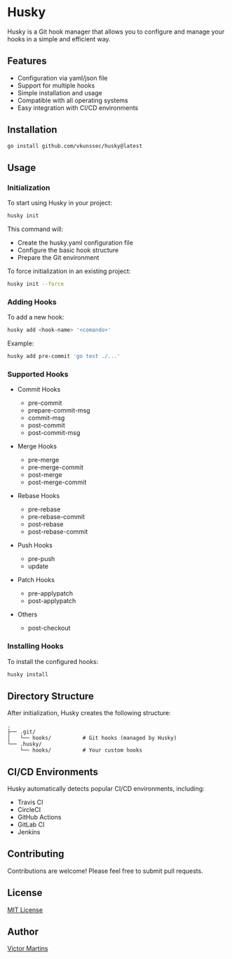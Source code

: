 # Husky

Husky is a Git hook manager that allows you to configure and manage your hooks in a simple and efficient way.

## Features

- Configuration via yaml/json file
- Support for multiple hooks
- Simple installation and usage
- Compatible with all operating systems
- Easy integration with CI/CD environments

## Installation

```bash
go install github.com/vkunssec/husky@latest
```

## Usage

### Initialization

To start using Husky in your project:

```bash
husky init
```

This command will:
- Create the husky.yaml configuration file
- Configure the basic hook structure
- Prepare the Git environment

To force initialization in an existing project:

```bash
husky init --force
```

### Adding Hooks

To add a new hook:

```bash
husky add <hook-name> '<comando>'
```

Example:
```bash
husky add pre-commit 'go test ./...'
```

### Supported Hooks

- Commit Hooks
  - pre-commit
  - prepare-commit-msg
  - commit-msg
  - post-commit
  - post-commit-msg

- Merge Hooks
  - pre-merge
  - pre-merge-commit
  - post-merge
  - post-merge-commit

- Rebase Hooks
  - pre-rebase
  - pre-rebase-commit
  - post-rebase
  - post-rebase-commit

- Push Hooks
  - pre-push
  - update

- Patch Hooks
  - pre-applypatch
  - post-applypatch

- Others
  - post-checkout

### Installing Hooks

To install the configured hooks:

```bash
husky install   
```

## Directory Structure

After initialization, Husky creates the following structure:

```
.
├── .git/
│   └── hooks/          # Git hooks (managed by Husky)
└── .husky/
    └── hooks/          # Your custom hooks
```

## CI/CD Environments

Husky automatically detects popular CI/CD environments, including:
- Travis CI
- CircleCI
- GitHub Actions
- GitLab CI
- Jenkins

## Contributing

Contributions are welcome! Please feel free to submit pull requests.

## License

[MIT License](LICENSE)

## Author

[Victor Martins](https://github.com/vkunssec)
